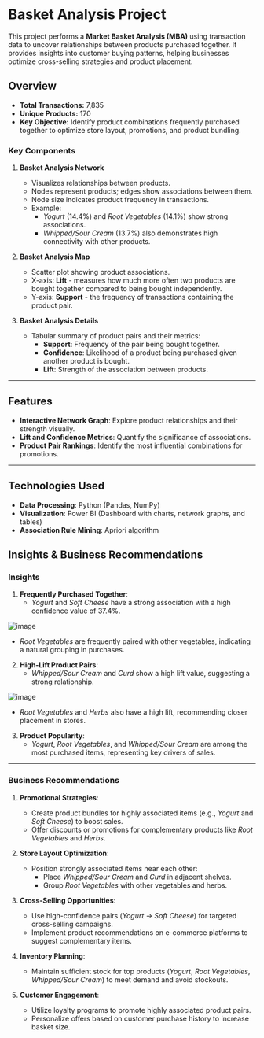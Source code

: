 # Basket Analysis Project

This project performs a **Market Basket Analysis (MBA)** using transaction data to uncover relationships between products purchased together. It provides insights into customer buying patterns, helping businesses optimize cross-selling strategies and product placement.

## Overview

- **Total Transactions:** 7,835  
- **Unique Products:** 170  
- **Key Objective:** Identify product combinations frequently purchased together to optimize store layout, promotions, and product bundling.

### Key Components

1. **Basket Analysis Network**  
   - Visualizes relationships between products.
   - Nodes represent products; edges show associations between them.
   - Node size indicates product frequency in transactions.
   - Example:
     - *Yogurt* (14.4%) and *Root Vegetables* (14.1%) show strong associations.
     - *Whipped/Sour Cream* (13.7%) also demonstrates high connectivity with other products.

2. **Basket Analysis Map**  
   - Scatter plot showing product associations.
   - X-axis: **Lift** - measures how much more often two products are bought together compared to being bought independently.
   - Y-axis: **Support** - the frequency of transactions containing the product pair.

3. **Basket Analysis Details**  
   - Tabular summary of product pairs and their metrics:
     - **Support**: Frequency of the pair being bought together.
     - **Confidence**: Likelihood of a product being purchased given another product is bought.
     - **Lift**: Strength of the association between products.

---

## Features

- **Interactive Network Graph**: Explore product relationships and their strength visually.
- **Lift and Confidence Metrics**: Quantify the significance of associations.
- **Product Pair Rankings**: Identify the most influential combinations for promotions.

---

## Technologies Used

- **Data Processing**: Python (Pandas, NumPy)
- **Visualization**: Power BI (Dashboard with charts, network graphs, and tables)
- **Association Rule Mining**: Apriori algorithm

## Insights & Business Recommendations

### Insights
1. **Frequently Purchased Together**:
   - *Yogurt* and *Soft Cheese* have a strong association with a high confidence value of 37.4%.

![image](https://github.com/user-attachments/assets/8c6b0bf2-f708-4ecd-afb8-443bf214c8f9)


   - *Root Vegetables* are frequently paired with other vegetables, indicating a natural grouping in purchases.

2. **High-Lift Product Pairs**:
   - *Whipped/Sour Cream* and *Curd* show a high lift value, suggesting a strong relationship.

![image](https://github.com/user-attachments/assets/310ae90d-1b5c-42ec-8468-709962997da2)

  
 - *Root Vegetables* and *Herbs* also have a high lift, recommending closer placement in stores.

3. **Product Popularity**:
   - *Yogurt*, *Root Vegetables*, and *Whipped/Sour Cream* are among the most purchased items, representing key drivers of sales.

---

### Business Recommendations
1. **Promotional Strategies**:
   - Create product bundles for highly associated items (e.g., *Yogurt* and *Soft Cheese*) to boost sales.
   - Offer discounts or promotions for complementary products like *Root Vegetables* and *Herbs*.

2. **Store Layout Optimization**:
   - Position strongly associated items near each other:
     - Place *Whipped/Sour Cream* and *Curd* in adjacent shelves.
     - Group *Root Vegetables* with other vegetables and herbs.

3. **Cross-Selling Opportunities**:
   - Use high-confidence pairs (*Yogurt → Soft Cheese*) for targeted cross-selling campaigns.
   - Implement product recommendations on e-commerce platforms to suggest complementary items.

4. **Inventory Planning**:
   - Maintain sufficient stock for top products (*Yogurt*, *Root Vegetables*, *Whipped/Sour Cream*) to meet demand and avoid stockouts.

5. **Customer Engagement**:
   - Utilize loyalty programs to promote highly associated product pairs.
   - Personalize offers based on customer purchase history to increase basket size.



